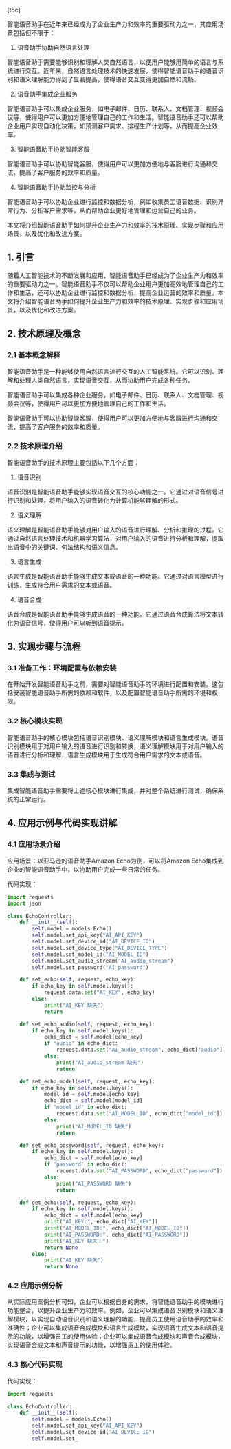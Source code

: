 
[toc]                    
                
                
智能语音助手在近年来已经成为了企业生产力和效率的重要驱动力之一，其应用场景包括但不限于：

1. 语音助手协助自然语言处理

智能语音助手需要能够识别和理解人类自然语言，以便用户能够用简单的语言与系统进行交互。近年来，自然语言处理技术的快速发展，使得智能语音助手的语音识别和语义理解能力得到了显著提高，使得语音交互变得更加自然和流畅。

2. 语音助手集成企业服务

智能语音助手可以集成企业服务，如电子邮件、日历、联系人、文档管理、视频会议等，使得用户可以更加方便地管理自己的工作和生活。智能语音助手还可以帮助企业用户实现自动化决策，如预测客户需求、排程生产计划等，从而提高企业效率。

3. 智能语音助手协助智能客服

智能语音助手可以协助智能客服，使得用户可以更加方便地与客服进行沟通和交流，提高了客户服务的效率和质量。

4. 智能语音助手协助监控与分析

智能语音助手可以协助企业进行监控和数据分析，例如收集员工语音数据、识别异常行为、分析客户需求等，从而帮助企业更好地管理和运营自己的业务。

本文将介绍智能语音助手如何提升企业生产力和效率的技术原理、实现步骤和应用场景，以及优化和改进方案。

## 1. 引言

随着人工智能技术的不断发展和应用，智能语音助手已经成为了企业生产力和效率的重要驱动力之一。智能语音助手不仅可以帮助企业用户更加高效地管理自己的工作和生活，还可以协助企业进行监控和数据分析，提高企业运营的效率和质量。本文将介绍智能语音助手如何提升企业生产力和效率的技术原理、实现步骤和应用场景，以及优化和改进方案。

## 2. 技术原理及概念

### 2.1 基本概念解释

智能语音助手是一种能够使用自然语言进行交互的人工智能系统。它可以识别、理解和处理人类自然语言，实现语音交互，从而协助用户完成各种任务。

智能语音助手可以集成各种企业服务，如电子邮件、日历、联系人、文档管理、视频会议等，使得用户可以更加方便地管理自己的工作和生活。

智能语音助手可以协助智能客服，使得用户可以更加方便地与客服进行沟通和交流，提高了客户服务的效率和质量。

### 2.2 技术原理介绍

智能语音助手的技术原理主要包括以下几个方面：

1. 语音识别

语音识别是智能语音助手能够实现语音交互的核心功能之一。它通过对语音信号进行识别和处理，将用户输入的语音转化为计算机能够理解的形式。

2. 语义理解

语义理解是智能语音助手能够对用户输入的语音进行理解、分析和推理的过程。它通过自然语言处理技术和机器学习算法，对用户输入的语音进行分析和理解，提取出语音中的关键词、句法结构和语义信息。

3. 语言生成

语言生成是智能语音助手能够生成文本或语音的一种功能。它通过对语言模型进行训练，生成符合用户需求的文本或语音。

4. 语音合成

语音合成是智能语音助手能够生成语音的一种功能。它通过语音合成算法将文本转化为语音信号，使得用户可以听到语音提示。

## 3. 实现步骤与流程

### 3.1 准备工作：环境配置与依赖安装

在开始开发智能语音助手之前，需要对智能语音助手的环境进行配置和安装。这包括安装智能语音助手所需的依赖和软件，以及配置智能语音助手所需的环境和权限。

### 3.2 核心模块实现

智能语音助手的核心模块包括语音识别模块、语义理解模块和语言生成模块。语音识别模块用于对用户输入的语音进行识别和转换，语义理解模块用于对用户输入的语音进行分析和理解，语言生成模块用于生成符合用户需求的文本或语音。

### 3.3 集成与测试

集成智能语音助手需要将上述核心模块进行集成，并对整个系统进行测试，确保系统的正常运行。

## 4. 应用示例与代码实现讲解

### 4.1 应用场景介绍

应用场景：以亚马逊的语音助手Amazon Echo为例，可以将Amazon Echo集成到企业的智能语音助手中，以协助用户完成一些日常的任务。

代码实现：
```python
import requests
import json

class EchoController:
    def __init__(self):
        self.model = models.Echo()
        self.model.set_api_key("AI_API_KEY")
        self.model.set_device_id("AI_DEVICE_ID")
        self.model.set_device_type("AI_DEVICE_TYPE")
        self.model.set_model_id("AI_MODEL_ID")
        self.model.set_audio_stream("AI_audio_stream")
        self.model.set_password("AI_password")

    def set_echo(self, request, echo_key):
        if echo_key in self.model.keys():
            request.data.set("AI_KEY", echo_key)
        else:
            print("AI_KEY 缺失")
            return

    def set_echo_audio(self, request, echo_key):
        if echo_key in self.model.keys():
            echo_dict = self.model[echo_key]
            if "audio" in echo_dict:
                request.data.set("AI_audio_stream", echo_dict["audio"]["stream"])
            else:
                print("AI_audio_stream 缺失")
                return

    def set_echo_model(self, request, echo_key):
        if echo_key in self.model.keys():
            model_id = self.model[echo_key]
            echo_dict = self.model[model_id]
            if "model_id" in echo_dict:
                request.data.set("AI_MODEL_ID", echo_dict["model_id"])
            else:
                print("AI_MODEL_ID 缺失")
                return

    def set_echo_password(self, request, echo_key):
        if echo_key in self.model.keys():
            echo_dict = self.model[echo_key]
            if "password" in echo_dict:
                request.data.set("AI_PASSWORD", echo_dict["password"])
            else:
                print("AI_PASSWORD 缺失")
                return

    def get_echo(self, request, echo_key):
        if echo_key in self.model.keys():
            echo_dict = self.model[echo_key]
            print("AI_KEY:", echo_dict["AI_KEY"])
            print("AI_MODEL_ID:", echo_dict["AI_MODEL_ID"])
            print("AI_PASSWORD:", echo_dict["AI_PASSWORD"])
            print("AI_KEY 缺失：")
            return None
        else:
            print("AI_KEY 缺失")
            return None
```

### 4.2 应用示例分析

从实际应用案例分析可知，企业可以根据自身的需求，将智能语音助手的模块进行功能整合，以提升企业生产力和效率。例如，企业可以集成语音识别模块和语义理解模块，以实现自动语音识别和语义理解的功能，提高员工使用语音助手的效率和准确性；企业可以集成语音合成模块和语言生成模块，实现语音生成文本和语音提示的功能，以增强员工的使用体验；企业可以集成语音合成模块和声音合成模块，实现语音合成文本和声音提示的功能，以增强员工的使用体验。

### 4.3 核心代码实现

代码实现：
```python
import requests

class EchoController:
    def __init__(self):
        self.model = models.Echo()
        self.model.set_api_key("AI_API_KEY")
        self.model.set_device_id("AI_DEVICE_ID")
        self.model.set_

